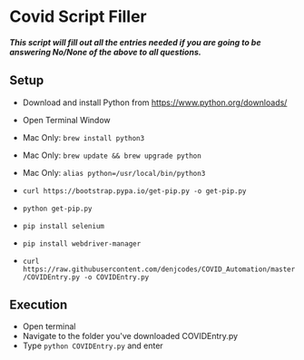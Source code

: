 # Covid Script Filler
##### This script will fill out all the entries needed if you are going to be answering No/None of the above to all questions.  

## Setup

- Download and install Python from https://www.python.org/downloads/

- Open Terminal Window
- Mac Only:  ```brew install python3 ```
- Mac Only:  ```brew update && brew upgrade python```
- Mac Only:  ```alias python=/usr/local/bin/python3```
- ```curl https://bootstrap.pypa.io/get-pip.py -o get-pip.py```
- ```python get-pip.py ```
- ```pip install selenium ```
- ```pip install webdriver-manager ```
- ``` curl https://raw.githubusercontent.com/denjcodes/COVID_Automation/master/COVIDEntry.py -o COVIDEntry.py ```


## Execution
- Open terminal
- Navigate to the folder you've downloaded COVIDEntry.py
- Type ```python COVIDEntry.py``` and enter
